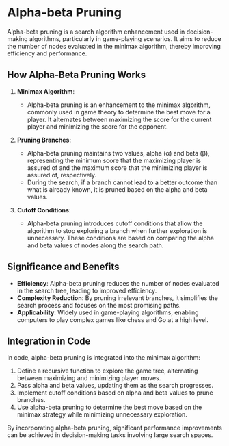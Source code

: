 # Alpha-beta Pruning

Alpha-beta pruning is a search algorithm enhancement used in decision-making algorithms, particularly in game-playing scenarios. It aims to reduce the number of nodes evaluated in the minimax algorithm, thereby improving efficiency and performance.

## How Alpha-Beta Pruning Works

1. **Minimax Algorithm**:
   - Alpha-beta pruning is an enhancement to the minimax algorithm, commonly used in game theory to determine the best move for a player. It alternates between maximizing the score for the current player and minimizing the score for the opponent.

2. **Pruning Branches**:
   - Alpha-beta pruning maintains two values, alpha (α) and beta (β), representing the minimum score that the maximizing player is assured of and the maximum score that the minimizing player is assured of, respectively.
   - During the search, if a branch cannot lead to a better outcome than what is already known, it is pruned based on the alpha and beta values.

3. **Cutoff Conditions**:
   - Alpha-beta pruning introduces cutoff conditions that allow the algorithm to stop exploring a branch when further exploration is unnecessary. These conditions are based on comparing the alpha and beta values of nodes along the search path.

## Significance and Benefits

- **Efficiency**: Alpha-beta pruning reduces the number of nodes evaluated in the search tree, leading to improved efficiency.
- **Complexity Reduction**: By pruning irrelevant branches, it simplifies the search process and focuses on the most promising paths.
- **Applicability**: Widely used in game-playing algorithms, enabling computers to play complex games like chess and Go at a high level.

## Integration in Code

In code, alpha-beta pruning is integrated into the minimax algorithm:
1. Define a recursive function to explore the game tree, alternating between maximizing and minimizing player moves.
2. Pass alpha and beta values, updating them as the search progresses.
3. Implement cutoff conditions based on alpha and beta values to prune branches.
4. Use alpha-beta pruning to determine the best move based on the minimax strategy while minimizing unnecessary exploration.

By incorporating alpha-beta pruning, significant performance improvements can be achieved in decision-making tasks involving large search spaces.

